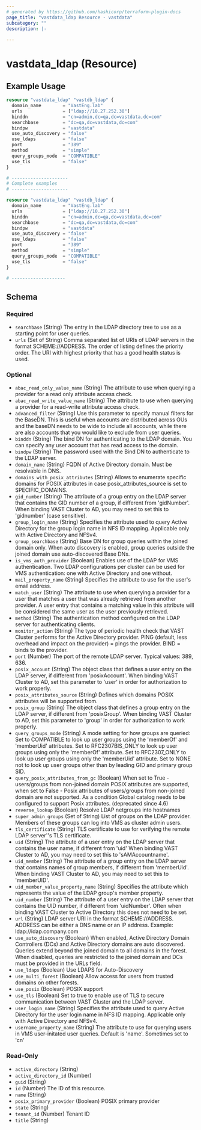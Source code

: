 ```yaml
---
# generated by https://github.com/hashicorp/terraform-plugin-docs
page_title: "vastdata_ldap Resource - vastdata"
subcategory: ""
description: |-
  
---
```


# vastdata_ldap (Resource)



## Example Usage

```terraform
resource "vastdata_ldap" "vastdb_ldap" {
  domain_name        = "VastEng.lab"
  urls               = ["ldap://10.27.252.30"]
  binddn             = "cn=admin,dc=qa,dc=vastdata,dc=com"
  searchbase         = "dc=qa,dc=vastdata,dc=com"
  bindpw             = "vastdata"
  use_auto_discovery = "false"
  use_ldaps          = "false"
  port               = "389"
  method             = "simple"
  query_groups_mode  = "COMPATIBLE"
  use_tls            = "false"
}

# ---------------------
# Complete examples
# ---------------------

resource "vastdata_ldap" "vastdb_ldap" {
  domain_name        = "VastEng.lab"
  urls               = ["ldap://10.27.252.30"]
  binddn             = "cn=admin,dc=qa,dc=vastdata,dc=com"
  searchbase         = "dc=qa,dc=vastdata,dc=com"
  bindpw             = "vastdata"
  use_auto_discovery = "false"
  use_ldaps          = "false"
  port               = "389"
  method             = "simple"
  query_groups_mode  = "COMPATIBLE"
  use_tls            = "false"
}

# --------------------
```

<!-- schema generated by tfplugindocs -->
## Schema

### Required

- `searchbase` (String) The entry in the LDAP directory tree to use as a starting point for user queries.
- `urls` (Set of String) Comma separated list of URIs of LDAP servers in the format SCHEME://ADDRESS. The order of listing defines the priority order. The URI with highest priority that has a good health status is used.

### Optional

- `abac_read_only_value_name` (String) The attribute to use when querying a provider for a read only attribute access check.
- `abac_read_write_value_name` (String) The attribute to use when querying a provider for a read-write attribute access check.
- `advanced_filter` (String) Use this parameter to specify manual filters for the BaseDN. This is useful when accounts are distributed across OUs and the baseDN needs to be wide to include all accounts, while there are also accounts that you would like to exclude from user queries.
- `binddn` (String) The bind DN for authenticating to the LDAP domain. You can specify any user account that has read access to the domain.
- `bindpw` (String) The password used with the Bind DN to authenticate to the LDAP server.
- `domain_name` (String) FQDN of Active Directory domain. Must be resolvable in DNS.
- `domains_with_posix_attributes` (String) Allows to enumerate specific domains for POSIX attributes in case posix_attributes_source is set to SPECIFIC_DOMAINS.
- `gid_number` (String) The attribute of a group entry on the LDAP server that contains the GID number of a group, if different from 'gidNumber'. When binding VAST Cluster to AD, you may need to set this to 'gidnumber' (case sensitive).
- `group_login_name` (String) Specifies the attribute used to query Active Directory for the group login name in NFS ID mapping. Applicable only with Active Directory and NFSv4.
- `group_searchbase` (String) Base DN for group queries within the joined domain only. When auto discovery is enabled, group queries outside the joined domain use auto-discovered Base DNs.
- `is_vms_auth_provider` (Boolean) Enables use of the LDAP for VMS authentication. Two LDAP configurations per cluster can be used for VMS authentication: one with Active Directory and one without.
- `mail_property_name` (String) Specifies the attribute to use for the user's email address.
- `match_user` (String) The attribute to use when querying a provider for a user that matches a user that was already retrieved from another provider. A user entry that contains a matching value in this attribute will be considered the same user as the user previously retrieved.
- `method` (String) The authentication method configured on the LDAP server for authenticating clients.
- `monitor_action` (String) The type of periodic health check that VAST Cluster performs for the Active Directory provider. PING (default, less overhead and impact on the provider) = pings the provider. BIND = binds to the provider.
- `port` (Number) The port of the remote LDAP server. Typical values: 389, 636.
- `posix_account` (String) The object class that defines a user entry on the LDAP server, if different from 'posixAccount'. When binding VAST Cluster to AD, set this parameter to 'user' in order for authorization to work properly.
- `posix_attributes_source` (String) Defines which domains POSIX attributes will be supported from.
- `posix_group` (String) The object class that defines a group entry on the LDAP server, if different from 'posixGroup'. When binding VAST Cluster to AD, set this parameter to 'group' in order for authorization to work properly.
- `query_groups_mode` (String) A mode setting for how groups are queried: Set to COMPATIBLE to look up user groups using the 'memberOf' and 'memberUid' attributes. Set to RFC2307BIS_ONLY to look up user groups using only the 'memberOf' attribute. Set to RFC2307_ONLY to look up user groups using only the 'memberUid' attribute. Set to NONE not to look up user groups other than by leading GID and primary group SID.
- `query_posix_attributes_from_gc` (Boolean) When set to True - users/groups from non-joined domain POSIX attributes are supported, when set to False - Posix attributes of users/groups from non-joined domain are not supported. As a condition Global catalog needs to be configured to support Posix attributes. (deprecated since 4.6)
- `reverse_lookup` (Boolean) Resolve LDAP netgroups into hostnames
- `super_admin_groups` (Set of String) List of groups on the LDAP provider. Members of these groups can log into VMS as cluster admin users.
- `tls_certificate` (String) TLS certificate to use for verifying the remote LDAP server''s TLS certificate.
- `uid` (String) The attribute of a user entry on the LDAP server that contains the user name, if different from 'uid'  When binding VAST Cluster to AD, you may need to set this to 'sAMAccountname'.
- `uid_member` (String) The attribute of a group entry on the LDAP server that contains names of group members, if different from 'memberUid'. When binding VAST Cluster to AD, you may need to set this to 'memberUID'.
- `uid_member_value_property_name` (String) Specifies the attribute which represents the value of the LDAP group's member property.
- `uid_number` (String) The attribute of a user entry on the LDAP server that contains the UID number, if different from 'uidNumber'. Often when binding VAST Cluster to Active Directory this does not need to be set.
- `url` (String) LDAP server URI in the format SCHEME://ADDRESS. ADDRESS can be either a DNS name or an IP address. Example: ldap://ldap.company.com
- `use_auto_discovery` (Boolean) When enabled, Active Directory Domain Controllers (DCs) and Active Directory domains are auto discovered. Queries extend beyond the joined domain to all domains in the forest. When disabled, queries are restricted to the joined domain and DCs must be provided in the URLs field.
- `use_ldaps` (Boolean) Use LDAPS for Auto-Discovery
- `use_multi_forest` (Boolean) Allow access for users from trusted domains on other forests.
- `use_posix` (Boolean) POSIX support
- `use_tls` (Boolean) Set to true to enable use of TLS to secure communication between VAST Cluster and the LDAP server.
- `user_login_name` (String) Specifies the attribute used to query Active Directory for the user login name in NFS ID mapping. Applicable only with Active Directory and NFSv4.
- `username_property_name` (String) The attribute to use for querying users in VMS user-initated user queries. Default is 'name'. Sometimes set to 'cn'

### Read-Only

- `active_directory` (String)
- `active_directory_id` (Number)
- `guid` (String)
- `id` (Number) The ID of this resource.
- `name` (String)
- `posix_primary_provider` (Boolean) POSIX primary provider
- `state` (String)
- `tenant_id` (Number) Tenant ID
- `title` (String)
